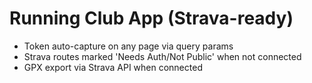 # Running Club App (Strava-ready)

- Token auto-capture on any page via query params
- Strava routes marked 'Needs Auth/Not Public' when not connected
- GPX export via Strava API when connected
